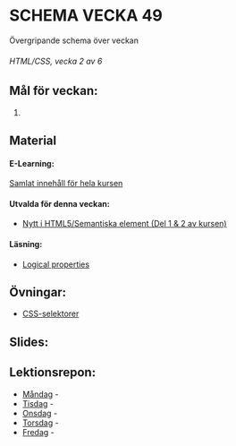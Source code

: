 # SCHEMA VECKA 49
Övergripande schema över veckan

###### HTML/CSS, vecka 2 av 6

## Mål för veckan:
1. 

## Material
#### E-Learning:
[Samlat innehåll för hela kursen](https://github.com/Lexicon-frontend-2024-2025/e-learning)
#### Utvalda för denna veckan:
* [Nytt i HTML5/Semantiska element (Del 1 & 2 av kursen)](https://app.pluralsight.com/library/courses/html-5-css-3-overview-tag-attribute-selector-additions/table-of-contents)
#### Läsning:
* [Logical properties](https://developer.mozilla.org/en-US/docs/Web/CSS/CSS_logical_properties_and_values)

## Övningar:
* [CSS-selektorer](https://github.com/Lexicon-frontend-2024-2025/ovning-css-selektorer)

## Slides:

## Lektionsrepon:
* [Måndag]() - 
* [Tisdag]() - 
* [Onsdag]() - 
* [Torsdag]() - 
* [Fredag]() - 
